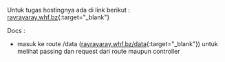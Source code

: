 Untuk tugas hostingnya ada di link berikut :
[rayrayaray.whf.bz](http://rayrayaray.whf.bz/){:target="_blank"}

Docs : 
- masuk ke route /data ([rayrayaray.whf.bz/data](http://rayrayaray.whf.bz/data){:target="_blank"}) untuk melihat passing dan request dari route maupun controller
